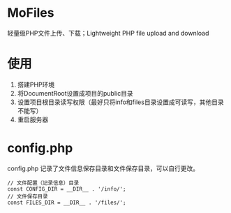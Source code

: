 # MoFiles
轻量级PHP文件上传、下载；Lightweight PHP file upload and download

# 使用
1. 搭建PHP环境
2. 将DocumentRoot设置成项目的public目录
3. 设置项目根目录读写权限（最好只将info和files目录设置成可读写，其他目录不能写）
4. 重启服务器

# config.php
config.php 记录了文件信息保存目录和文件保存目录，可以自行更改。
```
// 文件配置（记录信息）目录
const CONFIG_DIR = __DIR__ . '/info/';
// 文件保存目录
const FILES_DIR = __DIR__ . '/files/';
```
